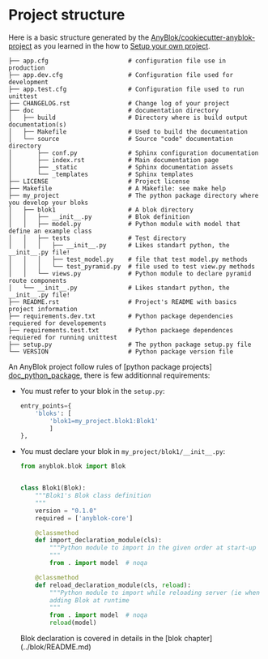 # Project structure

Here is a basic structure generated by the
[AnyBlok/cookiecutter-anyblok-project][cookiecutter] as you
learned in the how to [Setup your own project](
howto_cookiecutter_project.md).


```bash.
├── app.cfg                      # configuration file use in production
├── app.dev.cfg                  # Configuration file used for development
├── app.test.cfg                 # Configuration file used to run unittest
├── CHANGELOG.rst                # Change log of your project
├── doc                          # documentation directory
│   ├── build                    # Directory where is build output documentation(s)
│   ├── Makefile                 # Used to build the documentation
│   └── source                   # Source "code" documentation directory
│       ├── conf.py              # Sphinx configuration documentation
│       ├── index.rst            # Main documentation page
│       ├── _static              # Sphinx documentation assets
│       └── _templates           # Sphinx templates
├── LICENSE                      # Project license
├── Makefile                     # A Makefile: see make help 
├── my_project                   # The python package directory where you develop your bloks 
│   ├── blok1                    # A blok directory
│   │   ├── __init__.py          # Blok definition
│   │   ├── model.py             # Python module with model that define an example class
│   │   ├── tests                # Test directory
│   │   │   ├── __init__.py      # Likes standart python, the __init__.py file!
│   │   │   ├── test_model.py    # file that test model.py methods
│   │   │   └── test_pyramid.py  # file used to test view.py methods
│   │   └── views.py             # Python module to declare pyramid route components 
│   └── __init__.py              # Likes standart python, the __init__.py file!
├── README.rst                   # Project's README with basics project information
├── requirements.dev.txt         # Python package dependencies requiered for developements
├── requirements.test.txt        # Python packaege dependences requiered for running unittest
├── setup.py                     # The python package setup.py file
└── VERSION                      # Python package version file
```

An AnyBlok project follow rules of [python package projects]
[doc_python_package], there is few additionnal requirements:

* You must refer to your blok in the ``setup.py``:
    
    ```python
    entry_points={
        'bloks': [
            'blok1=my_project.blok1:Blok1'
            ]
    },
    ```

* You must declare your blok in ``my_project/blok1/__init__.py``:

    ```python
    from anyblok.blok import Blok


    class Blok1(Blok):
        """Blok1's Blok class definition
        """
        version = "0.1.0"
        required = ['anyblok-core']
    
        @classmethod
        def import_declaration_module(cls):
            """Python module to import in the given order at start-up
            """
            from . import model  # noqa
    
        @classmethod
        def reload_declaration_module(cls, reload):
            """Python module to import while reloading server (ie when
            adding Blok at runtime
            """
            from . import model  # noqa
            reload(model)
    ```
    
  Blok declaration is covered in details in the [blok chapter]
  (../blok/README.md)


[cookiecutter]: https://github.com/AnyBlok/cookiecutter-anyblok-project
[doc_python_package]: https://python.org/fixme
